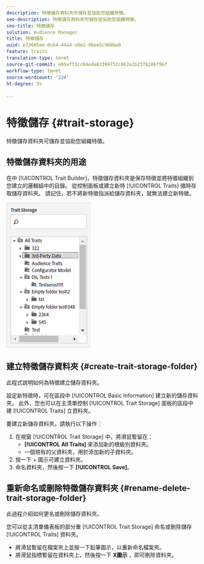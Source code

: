 ```yaml
---
description: 特徵儲存資料夾可儲存並協助您組織特徵。
seo-description: 特徵儲存資料夾可儲存並協助您組織特徵。
seo-title: 特徵儲存
solution: Audience Manager
title: 特徵儲存
uuid: e72685ee-0c64-44a4-a8e2-d6ee5c968ba0
feature: Traits
translation-type: tm+mt
source-git-commit: e05eff3cc04e4a82399752c862e2b2370286f96f
workflow-type: tm+mt
source-wordcount: '224'
ht-degree: 5%

---
```



# 特徵儲存 {#trait-storage}

特徵儲存資料夾可儲存並協助您組織特徵。

<!-- c_tb_storage.xml -->

## 特徵儲存資料夾的用途

在中 [!UICONTROL Trait Builder]，特徵儲存資料夾是保存特徵並將特徵組織到您建立的邏輯組中的目錄。 從控制面板或建立新特 [!UICONTROL Traits] 徵時存取儲存資料夾。 請記住，若不將新特徵指派給儲存資料夾，就無法建立新特徵。

![](assets/tb_storage.png)

## 建立特徵儲存資料夾 {#create-trait-storage-folder}

此程式說明如何為特徵建立儲存資料夾。

<!-- t_tb_create_storage.xml -->

設定新特徵時，可在區段中 [!UICONTROL Basic Information] 建立新的儲存資料夾。 此外，您也可以在主清單控制 [!UICONTROL Trait Storage] 面板的區段中建 [!UICONTROL Traits] 立資料夾。

要建立新儲存資料夾，請執行以下操作：

1. 在視窗 [!UICONTROL Trait Storage] 中，將滑鼠暫留在：
   * **[!UICONTROL All Traits]** 來添加新的根級別資料夾。
   * 一個現有的父資料夾，用於添加新的子資料夾。
1. 按一下 + 圖示可建立資料夾。
1. 命名資料夾，然後按一下 **[!UICONTROL Save]**。

## 重新命名或刪除特徵儲存資料夾 {#rename-delete-trait-storage-folder}

此過程介紹如何更名或刪除儲存資料夾。

<!-- t_tb_rename_delete_storage.xml -->

您可以從主清單儀表板的部分重 [!UICONTROL Trait Storage] 命名或刪除儲存 [!UICONTROL Traits] 資料夾。

* 將滑鼠暫留在檔案夾上並按一下鉛筆圖示，以重新命名檔案夾。
* 將滑鼠指標暫留在資料夾上，然後按一下 **X圖示** ，即可刪除資料夾。